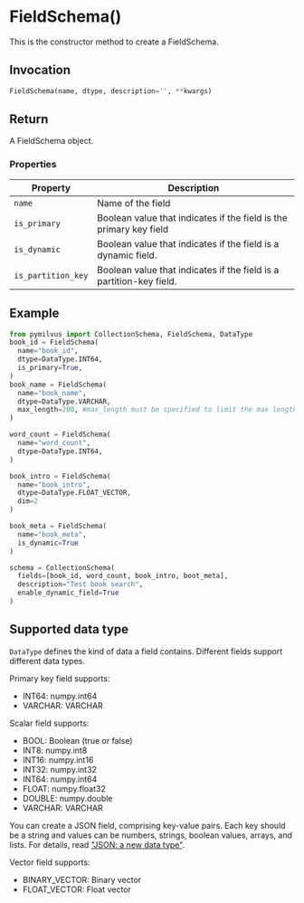 # FieldSchema()

This is the constructor method to create a FieldSchema.

## Invocation

```python
FieldSchema(name, dtype, description='', **kwargs)
```

## Return

A FieldSchema object.

### Properties

| Property             | Description                                                                  |
| -------------------- | ---------------------------------------------------------------------------- |
| `name`               | Name of the field                                                            |
| `is_primary`         | Boolean value that indicates if the field is the primary key field           |
| `is_dynamic`         | Boolean value that indicates if the field is a dynamic field.                |
| `is_partition_key`   | Boolean value that indicates if the field is a partition-key field.          |

## Example

```python
from pymilvus import CollectionSchema, FieldSchema, DataType
book_id = FieldSchema(
  name="book_id", 
  dtype=DataType.INT64, 
  is_primary=True, 
)
book_name = FieldSchema(
  name="book_name", 
  dtype=DataType.VARCHAR, 
  max_length=200, #max_length must be specified to limit the max length of VARCHAR. The value should be in (0, 65535].
)

word_count = FieldSchema(
  name="word_count", 
  dtype=DataType.INT64,  
)

book_intro = FieldSchema(
  name="book_intro", 
  dtype=DataType.FLOAT_VECTOR, 
  dim=2
)

book_meta = FieldSchema(
  name="book_meta",
  is_dynamic=True
)

schema = CollectionSchema(
  fields=[book_id, word_count, book_intro, boot_meta], 
  description="Test book search",
  enable_dynamic_field=True
)
```

## Supported data type

`DataType` defines the kind of data a field contains. Different fields support different data types.

Primary key field supports:
- INT64: numpy.int64
- VARCHAR: VARCHAR

Scalar field supports:
- BOOL: Boolean (true or false)
- INT8: numpy.int8
- INT16: numpy.int16
- INT32: numpy.int32
- INT64: numpy.int64
- FLOAT: numpy.float32
- DOUBLE: numpy.double
- VARCHAR: VARCHAR

You can create a JSON field, comprising key-value pairs. Each key should be a string and values can be numbers, strings, boolean values, arrays, and lists. For details, read ["JSON: a new data type"](dynamic_schema#Json-a-new-data-type).

Vector field supports:
- BINARY_VECTOR: Binary vector
- FLOAT_VECTOR: Float vector
